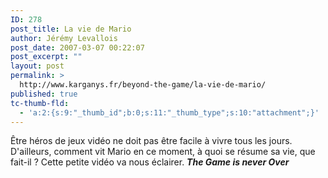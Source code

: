 ```yaml
---
ID: 278
post_title: La vie de Mario
author: Jérémy Levallois
post_date: 2007-03-07 00:22:07
post_excerpt: ""
layout: post
permalink: >
  http://www.karganys.fr/beyond-the-game/la-vie-de-mario/
published: true
tc-thumb-fld:
  - 'a:2:{s:9:"_thumb_id";b:0;s:11:"_thumb_type";s:10:"attachment";}'
---
```

Être héros de jeux vidéo ne doit pas être facile à vivre tous les jours. D'ailleurs, comment vit Mario en ce moment, à quoi se résume sa vie, que fait-il ? Cette petite vidéo va nous éclairer. 
<em><strong>The Game is never Over</strong></em>

<object width="480" height="385"><param name="movie" value="http://www.youtube.com/v/ZG4kNZcYl5A&amp;hl=fr_FR&amp;fs=1"></param><param name="allowFullScreen" value="true"></param><param name="allowscriptaccess" value="always"></param><embed src="http://www.youtube.com/v/ZG4kNZcYl5A&amp;hl=fr_FR&amp;fs=1" type="application/x-shockwave-flash" allowscriptaccess="always" allowfullscreen="true" width="480" height="385"></embed></object>
